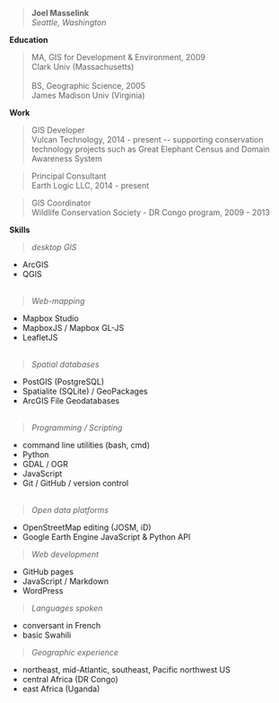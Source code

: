>**Joel Masselink**<br>
*Seattle, Washington*

**Education**
>MA, GIS for Development & Environment, 2009<br>
Clark Univ (Massachusetts)<br><br>
>BS, Geographic Science, 2005<br> James Madison Univ (Virginia) <br>

**Work**
>GIS Developer <br>
Vulcan Technology, 2014 - present
-- supporting conservation technology projects such as Great Elephant Census and Domain Awareness System

>Principal Consultant <br>
Earth Logic LLC, 2014 - present

>GIS Coordinator <br>
Wildlife Conservation Society - DR Congo program,
2009 - 2013

**Skills**
>*desktop GIS*
- ArcGIS <br>
- QGIS <br><br>

>*Web-mapping*
- Mapbox Studio <br>
- MapboxJS / Mapbox GL-JS<br>
- LeafletJS <br><br>

>*Spatial databases*
- PostGIS (PostgreSQL) <br>
- Spatialite (SQLite) / GeoPackages <br>
- ArcGIS File Geodatabases<br><br>

>*Programming / Scripting*
- command line utilities (bash, cmd)<br>
- Python <br>
- GDAL / OGR <br>
- JavaScript<br>
- Git / GitHub / version control<br><br>

>*Open data platforms*
- OpenStreetMap editing (JOSM, iD)<br>
- Google Earth Engine JavaScript & Python API

>*Web development*
- GitHub pages<br>
- JavaScript / Markdown<br>
- WordPress

>*Languages spoken*<br>
- conversant in French
- basic Swahili

>*Geographic experience*<br>
- northeast, mid-Atlantic, southeast, Pacific northwest US
- central Africa (DR Congo)
- east Africa (Uganda)
